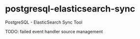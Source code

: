 # postgresql-elasticsearch-sync
PostgreSQL - ElasticSearch Sync Tool

TODO:
failed event handler source management